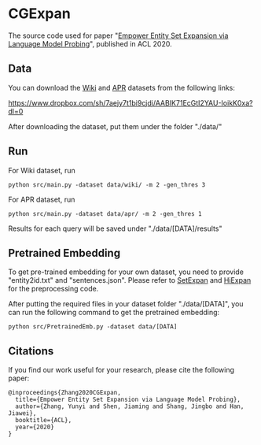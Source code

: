 # CGExpan

The source code used for paper "[Empower Entity Set Expansion via Language Model Probing](https://arxiv.org/abs/2004.13897)", published in ACL 2020.

## Data

You can download the [Wiki](https://www.dropbox.com/sh/8ij1xkwqrddy5ad/AACSpXCLfFn2XVxgPb-LTcNNa?dl=0) and [APR](https://www.dropbox.com/sh/c52m31w5zm5j3y7/AACx3UoBZJj4iXsip_HhGmOXa?dl=0) datasets from the following links:

https://www.dropbox.com/sh/7aejy7t1bi9cjdj/AABIK71EcGtI2YAU-IoikK0xa?dl=0

After downloading the dataset, put them under the folder "./data/"

## Run

For Wiki dataset, run 
```
python src/main.py -dataset data/wiki/ -m 2 -gen_thres 3
```

For APR dataset, run 
```
python src/main.py -dataset data/apr/ -m 2 -gen_thres 1
```

Results for each query will be saved under "./data/\[DATA\]/results"

## Pretrained Embedding

To get pre-trained embedding for your own dataset, you need to provide "entity2id.txt" and "sentences.json". Please refer to [SetExpan](https://github.com/mickeystroller/SetExpan) and [HiExpan](https://github.com/mickeystroller/HiExpan) for the preprocessing code.

After putting the required files in your dataset folder "./data/\[DATA\]", you can run the following command to get the pretrained embedding:
```
python src/PretrainedEmb.py -dataset data/[DATA]
```

## Citations

If you find our work useful for your research, please cite the following paper:
```
@inproceedings{Zhang2020CGExpan,
  title={Empower Entity Set Expansion via Language Model Probing},
  author={Zhang, Yunyi and Shen, Jiaming and Shang, Jingbo and Han, Jiawei},
  booktitle={ACL},
  year={2020}
}
```
